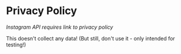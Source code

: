 # Privacy Policy

_Instagram API requires link to privacy policy_

This doesn't collect any data! (But still, don't use it - only intended for testing!)
